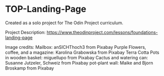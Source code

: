 # TOP-Landing-Page

Created as a solo project for The Odin Project curriculum.

Project Description:
https://www.theodinproject.com/lessons/foundations-landing-page

Image credits:
Mailbox: anSICHThoch3 from Pixabay
Purple Flowers, coffee, and a magazine: Karolina Grabowska from Pixabay
Terra Cotta Pots in wooden basket: miguellupo from Pixabay
Cactus and watering can: Susanne Jutzeler, Schweiz from Pixabay
pot-plant wall: Maike and Bjorn Broskamp from Pixabay

